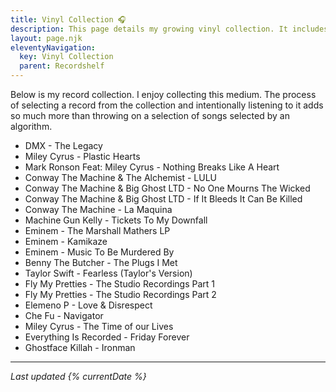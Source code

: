 ```yaml
---
title: Vinyl Collection 🎧
description: This page details my growing vinyl collection. It includes photos of the cover, sleeves and the vinyl itself along with commentary on my thoughts of the packaging, and the music itself.
layout: page.njk
eleventyNavigation:
  key: Vinyl Collection
  parent: Recordshelf
---
```


Below is my record collection. I enjoy collecting this medium. The process of selecting a record from the collection and intentionally listening to it adds so much more than throwing on a selection of songs selected by an algorithm.

- DMX - The Legacy
- Miley Cyrus - Plastic Hearts
- Mark Ronson Feat: Miley Cyrus - Nothing Breaks Like A Heart
- Conway The Machine & The Alchemist - LULU
- Conway The Machine & Big Ghost LTD - No One Mourns The Wicked
- Conway The Machine & Big Ghost LTD - If It Bleeds It Can Be Killed
- Conway The Machine - La Maquina
- Machine Gun Kelly - Tickets To My Downfall
- Eminem - The Marshall Mathers LP
- Eminem - Kamikaze
- Eminem - Music To Be Murdered By
- Benny The Butcher - The Plugs I Met
- Taylor Swift - Fearless (Taylor's Version)
- Fly My Pretties - The Studio Recordings Part 1
- Fly My Pretties - The Studio Recordings Part 2
- Elemeno P - Love & Disrespect
- Che Fu - Navigator
- Miley Cyrus - The Time of our Lives
- Everything Is Recorded - Friday Forever
- Ghostface Killah - Ironman

---

_Last updated {% currentDate %}_